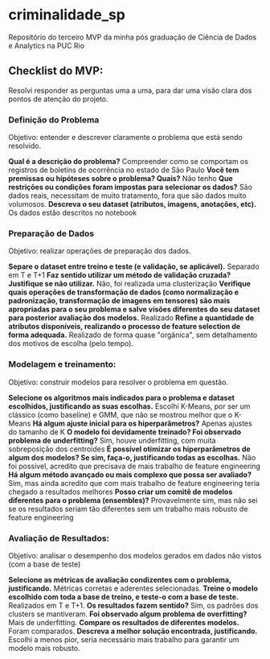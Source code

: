 # criminalidade_sp
Repositório do terceiro MVP da minha pós graduação de Ciência de Dados e Analytics na PUC Rio

## Checklist do MVP:
Resolvi responder as perguntas uma a uma, para dar uma visão clara dos pontos de atenção do projeto.

### Definição do Problema

Objetivo: entender e descrever claramente o problema que está sendo resolvido.

**Qual é a descrição do problema?** Compreender como se comportam os registros de boletins de ocorrência no estado de São Paulo
**Você tem premissas ou hipóteses sobre o problema? Quais?** Não tenho
**Que restrições ou condições foram impostas para selecionar os dados?** São dados reais, necessitam de muito tratamento, fora que são dados muito volumosos.
**Descreva o seu dataset (atributos, imagens, anotações, etc).** Os dados estão descritos no notebook

### Preparação de Dados

Objetivo: realizar operações de preparação dos dados.

**Separe o dataset entre treino e teste (e validação, se aplicável).** Separado em T e T+1
**Faz sentido utilizar um método de validação cruzada? Justifique se não utilizar.** Não, foi realizada uma clusterização
**Verifique quais operações de transformação de dados (como normalização e padronização, transformação de imagens em tensores) são mais apropriadas para o seu problema e salve visões diferentes do seu dataset para posterior avaliação dos modelos.** Realizado
**Refine a quantidade de atributos disponíveis, realizando o processo de feature selection de forma adequada.** Realizado de forma quase "orgânica", sem detalhamento dos motivos de escolha (pelo tempo).

### Modelagem e treinamento:

Objetivo: construir modelos para resolver o problema em questão.

**Selecione os algoritmos mais indicados para o problema e dataset escolhidos, justificando as suas escolhas.** Escolhi K-Means, por ser um clássico (como baseline) e GMM, que não se mostrou melhor que o K-Means
**Há algum ajuste inicial para os hiperparâmetros?** Apenas ajustes do tamanho de K
**O modelo foi devidamente treinado? Foi observado problema de underfitting?** Sim, houve underfitting, com muita sobreposição dos centroides
**É possível otimizar os hiperparâmetros de algum dos modelos? Se sim, faça-o, justificando todas as escolhas.** Não foi possível, acredito que precisava de mais trabalho de feature engineering
**Há algum método avançado ou mais complexo que possa ser avaliado?** Sim, mas ainda acredito que com mais trabalho de feature engineering teria chegado a resultados melhores
**Posso criar um comitê de modelos diferentes para o problema (ensembles)?** Provavelmente sim, mas não sei se os resultados seriam tão diferentes sem um trabalho mais robusto de feature engineering

### Avaliação de Resultados:

Objetivo: analisar o desempenho dos modelos gerados em dados não vistos (com a base de teste)

**Selecione as métricas de avaliação condizentes com o problema, justificando.** Métricas corretas e aderentes selecionadas. 
**Treine o modelo escolhido com toda a base de treino, e teste-o com a base de teste.** Realizados em T e T+1.
**Os resultados fazem sentido?** Sim, os padrões dos clusters se mantiveram.
**Foi observado algum problema de overfitting?** Mais de underfitting.
**Compare os resultados de diferentes modelos.** Foram comparados.
**Descreva a melhor solução encontrada, justificando.** Escolhi a menos pior, seria necessário mais trabalho para garantir um modelo mais robusto.
